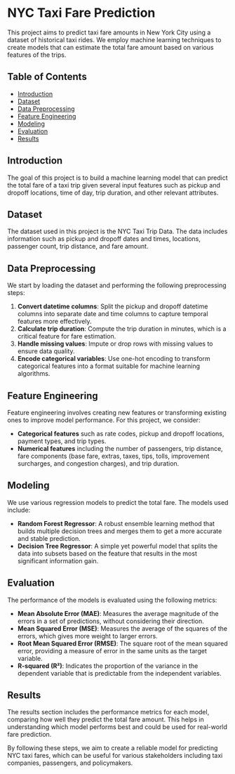 # **NYC Taxi Fare Prediction**

This project aims to predict taxi fare amounts in New York City using a dataset of historical taxi rides. We employ machine learning techniques to create models that can estimate the total fare amount based on various features of the trips.

## Table of Contents
- [Introduction](#introduction)
- [Dataset](#dataset)
- [Data Preprocessing](#data-preprocessing)
- [Feature Engineering](#feature-engineering)
- [Modeling](#modeling)
- [Evaluation](#evaluation)
- [Results](#results)

## Introduction
The goal of this project is to build a machine learning model that can predict the total fare of a taxi trip given several input features such as pickup and dropoff locations, time of day, trip duration, and other relevant attributes.

## Dataset
The dataset used in this project is the NYC Taxi Trip Data. The data includes information such as pickup and dropoff dates and times, locations, passenger count, trip distance, and fare amount.

## Data Preprocessing
We start by loading the dataset and performing the following preprocessing steps:

1. **Convert datetime columns**: Split the pickup and dropoff datetime columns into separate date and time columns to capture temporal features more effectively.
2. **Calculate trip duration**: Compute the trip duration in minutes, which is a critical feature for fare estimation.
3. **Handle missing values**: Impute or drop rows with missing values to ensure data quality.
4. **Encode categorical variables**: Use one-hot encoding to transform categorical features into a format suitable for machine learning algorithms.

## Feature Engineering
Feature engineering involves creating new features or transforming existing ones to improve model performance. For this project, we consider:

- **Categorical features** such as rate codes, pickup and dropoff locations, payment types, and trip types.
- **Numerical features** including the number of passengers, trip distance, fare components (base fare, extras, taxes, tips, tolls, improvement surcharges, and congestion charges), and trip duration.

## Modeling
We use various regression models to predict the total fare. The models used include:

- **Random Forest Regressor**: A robust ensemble learning method that builds multiple decision trees and merges them to get a more accurate and stable prediction.
- **Decision Tree Regressor**: A simple yet powerful model that splits the data into subsets based on the feature that results in the most significant information gain.

## Evaluation
The performance of the models is evaluated using the following metrics:

- **Mean Absolute Error (MAE)**: Measures the average magnitude of the errors in a set of predictions, without considering their direction.
- **Mean Squared Error (MSE)**: Measures the average of the squares of the errors, which gives more weight to larger errors.
- **Root Mean Squared Error (RMSE)**: The square root of the mean squared error, providing a measure of error in the same units as the target variable.
- **R-squared (R²)**: Indicates the proportion of the variance in the dependent variable that is predictable from the independent variables.

## Results
The results section includes the performance metrics for each model, comparing how well they predict the total fare amount. This helps in understanding which model performs best and could be used for real-world fare prediction.

By following these steps, we aim to create a reliable model for predicting NYC taxi fares, which can be useful for various stakeholders including taxi companies, passengers, and policymakers.